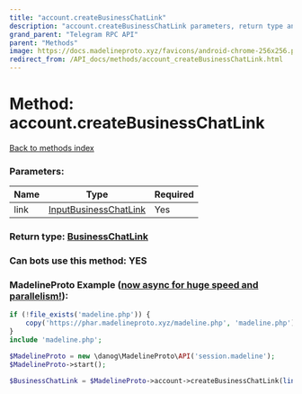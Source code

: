 ```yaml
---
title: "account.createBusinessChatLink"
description: "account.createBusinessChatLink parameters, return type and example"
grand_parent: "Telegram RPC API"
parent: "Methods"
image: https://docs.madelineproto.xyz/favicons/android-chrome-256x256.png
redirect_from: /API_docs/methods/account_createBusinessChatLink.html
---
```

# Method: account.createBusinessChatLink
[Back to methods index](index.html)



### Parameters:

| Name     |    Type       | Required |
|----------|---------------|----------|
|link|[InputBusinessChatLink](/API_docs/types/InputBusinessChatLink.html) | Yes|


### Return type: [BusinessChatLink](/API_docs/types/BusinessChatLink.html)

### Can bots use this method: **YES**


### MadelineProto Example ([now async for huge speed and parallelism!](https://docs.madelineproto.xyz/docs/ASYNC.html)):


```php
if (!file_exists('madeline.php')) {
    copy('https://phar.madelineproto.xyz/madeline.php', 'madeline.php');
}
include 'madeline.php';

$MadelineProto = new \danog\MadelineProto\API('session.madeline');
$MadelineProto->start();

$BusinessChatLink = $MadelineProto->account->createBusinessChatLink(link: $InputBusinessChatLink, );
```

